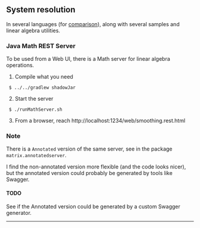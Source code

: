 ## System resolution
In several languages (for [comparison](./LanguageComparison.md)), along with several samples and linear algebra utilities.

### Java Math REST Server
To be used from a Web UI, there is a Math server for linear algebra operations.

1. Compile what you need
```
 $ ../../gradlew shadowJar
```
2. Start the server
```
 $ ./runMathServer.sh
```
3. From a browser, reach http://localhost:1234/web/smoothing.rest.html

### Note
There is a `Annotated` version of the same server, see in the package `matrix.annotatedserver`.

I find the non-annotated version more flexible (and the code looks nicer), but the annotated
version could probably be generated by tools like Swagger.

#### TODO 
See if the Annotated version could be generated by a custom Swagger generator.

---
